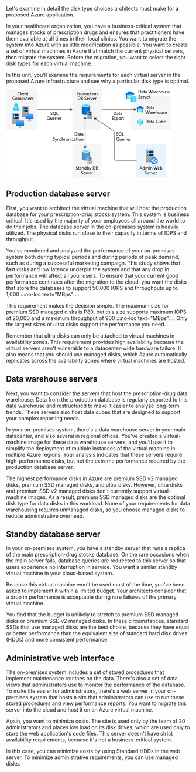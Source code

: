 Let's examine in detail the disk type choices architects must make for a proposed Azure application.

In your healthcare organization, you have a business-critical system that manages stocks of prescription drugs and ensures that practitioners have them available at all times in their local clinics. You want to migrate the system into Azure with as little modification as possible. You want to create a set of virtual machines in Azure that match the current physical servers, then migrate the system. Before the migration, you want to select the right disk types for each virtual machine.

In this unit, you'll examine the requirements for each virtual server in the proposed Azure infrastructure and see why a particular disk type is optimal.

![Diagram of on-premises servers for the prescription drugs stocks database.](../media/4-on-premises-servers.png)

## Production database server

First, you want to architect the virtual machine that will host the production database for your prescription-drug stocks system. This system is business critical. It's used by the majority of your employees all around the world to do their jobs. The database server in the on-premises system is heavily utilized. The physical disks run close to their capacity in terms of IOPS and throughput.

You've monitored and analyzed the performance of your on-premises system both during typical periods and during periods of peak demand, such as during a successful marketing campaign. This study shows that fast disks and low latency underpin the system and that any drop in performance will affect all your users. To ensure that your current good performance continues after the migration to the cloud, you want the disks that store the databases to support 50,000 IOPS and throughputs up to 1,000 :::no-loc text="MBps":::.

This requirement makes the decision simple. The maximum size for premium SSD managed disks is P80, but this size supports maximum IOPS of 20,000 and a maximum throughput of 900 :::no-loc text="MBps":::. Only the largest sizes of ultra disks support the performance you need.

Remember that ultra disks can only be attached to virtual machines in availability zones. This requirement provides high availability because the virtual servers aren't vulnerable to a datacenter-wide hardware failure. It also means that you should use managed disks, which Azure automatically replicates across the availability zones where virtual machines are hosted.

## Data warehouse servers

Next, you want to consider the servers that host the prescription-drug data warehouse. Data from the production database is regularly exported to this data warehouse and restructured to make it easier to analyze long-term trends. These servers also host data cubes that are designed to support your complex reporting needs.

In your on-premises system, there's a data warehouse server in your main datacenter, and also several in regional offices. You've created a virtual-machine image for these data warehouse servers, and you'll use it to simplify the deployment of multiple instances of the virtual machine in multiple Azure regions. Your analysis indicates that these servers require high-performance disks, but not the extreme performance required by the production database server.

The highest performance disks in Azure are premium SSD v2 managed disks, premium SSD managed disks, and ultra disks. However, ultra disks and premium SSD v2 managed disks don't currently support virtual-machine images. As a result, premium SSD managed disks are the optimal disk type for data disks in this workload. None of your requirements for data warehousing requires unmanaged disks, so you choose managed disks to reduce administrative overhead.

## Standby database server

In your on-premises system, you have a standby server that runs a replica of the main prescription-drug stocks database. On the rare occasions when the main server fails, database queries are redirected to this server so that users experience no interruption in service. You want a similar standby virtual machine in your cloud-based system.

Because this virtual machine won't be used most of the time, you've been asked to implement it within a limited budget. Your architects consider that a drop in performance is acceptable during rare failures of the primary virtual machine.

You find that the budget is unlikely to stretch to premium SSD managed disks or premium SSD v2 managed disks. In these circumstances, standard SSDs that use managed disks are the best choice, because they have equal or better performance than the equivalent size of standard hard disk drives (HDDs) and more consistent performance.

## Administrative web interface

The on-premises system includes a set of stored procedures that implement maintenance routines on the data. There's also a set of data views that administrators use to monitor the performance of the database. To make life easier for administrators, there's a web server in your on-premises system that hosts a site that administrators can use to run these stored procedures and view performance reports. You want to migrate this server into the cloud and host it on an Azure virtual machine.

Again, you want to minimize costs. The site is used only by the team of 20 administrators and places low load on its disk drives, which are used only to store the web application's code files. This server doesn't have strict availability requirements, because it's not a business-critical system.

In this case, you can minimize costs by using Standard HDDs in the web server. To minimize administrative requirements, you can use managed disks.
